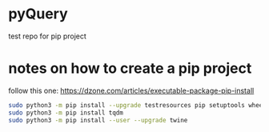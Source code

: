 # pyQuery

test repo for pip project

# notes on how to create a pip project

follow this one: https://dzone.com/articles/executable-package-pip-install

``` bash
sudo python3 -m pip install --upgrade testresources pip setuptools wheel
sudo python3 -m pip install tqdm
sudo python3 -m pip install --user --upgrade twine
```
